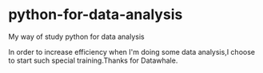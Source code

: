 # python-for-data-analysis
My way of study python for data analysis

In order to increase efficiency when I'm doing some data analysis,I choose to start such special training.Thanks for Datawhale.
